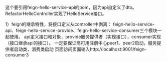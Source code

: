 这个要引用feign-hello-service-api的pom，因为api自定义了dto。
RefactorHelloController实现了HelloService接口。

1）feign的继承特性，将接口定义从controller中剥离：
feign-hello-service-api、feign-hello-service-provide、feign-hello-service-consumer三个模块一起使用。
api定义接口和对象，provide服务提供者（实现接口），consumer实现（接口继承api的接口）。
一定要保证高可用注册中心peer1、peer2启动，服务提供者启动类，消费类启动
页面访问页面输入http://localhost:9001/feign-consumer3
